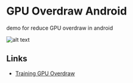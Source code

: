 # GPU Overdraw Android
demo for reduce GPU overdraw in android

![alt text](http://rmiri.io/wp-content/uploads/2017/02/overdraw_project_android-studio_final_view.jpg "final project")

## Links

* [Training GPU Overdraw](http://rmiri.io/2017/02/06/%D8%A8%D8%B1%D8%B1%D8%B3%DB%8C-gpu-overdraw-%D8%AF%D8%B1-%D8%A7%D9%86%D8%AF%D8%B1%D9%88%DB%8C%D8%AF/)
